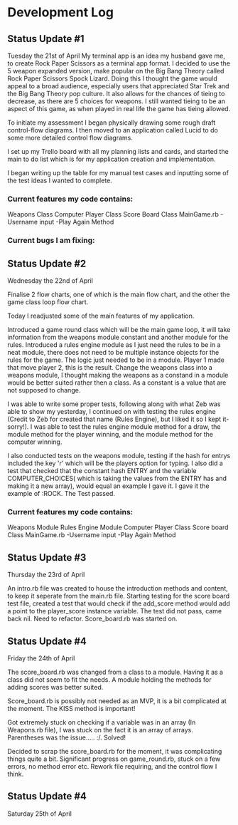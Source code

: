 # Development Log
## Status Update #1
Tuesday the 21st of April
My terminal app is an idea my husband gave me, to create Rock Paper Scissors as a terminal app format. I decided to use the 5 weapon expanded version, make popular on the Big Bang Theory called Rock Paper Scissors Spock Lizard. Doing this I thought the game would appeal to a broad audience, especially users that appreciated Star Trek and the Big Bang Theory pop culture. It also allows for the chances of tieing to decrease, as there are 5 choices for weapons. I still wanted tieing to be an aspect of this game, as when played in real life the game has tieing allowed.

To initiate my assessment I began physically drawing some rough draft control-flow diagrams. I then moved to an application called Lucid to do some more detailed control flow diagrams. 

I set up my Trello board with all my planning lists and cards, and started the main to do list which is for my application creation and implementation.

I began writing up the table for my manual test cases and inputting some of the test ideas I wanted to complete.


### Current features my code contains:
Weapons Class
Computer Player Class
Score Board Class
MainGame.rb
-Username input
-Play Again Method

### Current bugs I am fixing:




## Status Update #2
Wednesday the 22nd of April

Finalise 2 flow charts, one of which is the main flow chart, and the other the game class loop flow chart.

Today I readjusted some of the main features of my application. 

Introduced a game round class which will be the main game loop, it will take information from the weapons module constant and another module for the rules.
Introduced a rules engine module as I just need the rules to be in a neat module, there does not need to be multiple instance objects for the rules for the game. The logic just needed to be in a module. Player 1 made that move player 2, this is the result. 
Change the weapons class into a weapons module, I thought making the weapons as a constand in a module would be better suited rather then a class. As a constant is a value that are not supposed to change. 

I was able to write some proper tests, following along with what Zeb was able to show my yesterday, I continued on with testing the rules engine (Credit to Zeb for created that name (Rules Engine), but I liked it so I kept it- sorry!). I was able to test the rules engine module method for a draw, the module method for the player winning, and the module method for the computer winning.

I also conducted tests on the weapons module, testing if the hash for entrys included the key 'r' which will be the players option for typing. I also did a test that checked that the constant hash ENTRY and the variable COMPUTER_CHOICES( which is taking the values from the ENTRY has and making it a new array), would equal an example I gave it. I gave it the example of :ROCK. The Test passed.

### Current features my code contains:
Weapons Module
Rules Engine Module
Computer Player Class
Score board Class
MainGame.rb
-Username input
-Play Again Method




## Status Update #3
Thursday the 23rd of April

An intro.rb file was created to house the introduction methods and content, to keep it seperate from the main.rb file. Starting testing for the score board test file, created a test that would check if the add_score method would add a point to the player_score instance variable. The test did not pass, came back nil. Need to refactor. Score_board.rb was started on.

## Status Update #4
Friday the 24th of April

The score_board.rb was changed from a class to a module. Having it as a class did not seem to fit the needs. A module holding the methods for adding scores was better suited.

Score_board.rb is possibly not needed as an MVP, it is a bit complicated at the moment. The KISS method is important!

Got extremely stuck on checking if a variable was in an array (In Weapons.rb file), I was stuck on the fact it is an array of arrays. Parentheses was the issue..... :/. Solved!

Decided to scrap the score_board.rb for the moment, it was complicating things quite a bit. Significant progress on game_round.rb, stuck on a few errors, no method error etc. Rework file requiring, and the control flow I think.

## Status Update #4
Saturday 25th of April
